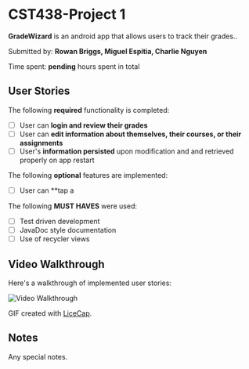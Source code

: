 # CST438-Project 1

**GradeWizard** is an android app that allows users to track their grades..

Submitted by: **Rowan Briggs, Miguel Espitia, Charlie Nguyen**

Time spent: **pending** hours spent in total

## User Stories

The following **required** functionality is completed:

* [ ] User can **login and review their grades**
* [ ] User can **edit information about themselves, their courses, or their assignments**
* [ ] User's **information persisted** upon modification and and retrieved properly on app restart

The following **optional** features are implemented:

* [ ] User can **tap a

The following **MUST HAVES** were used:

* [ ] Test driven development
* [ ] JavaDoc style documentation
* [ ] Use of recycler views

## Video Walkthrough

Here's a walkthrough of implemented user stories:

<img src=' ' title='Video Walkthrough' width='' alt='Video Walkthrough' />

GIF created with [LiceCap](http://www.cockos.com/licecap/).

## Notes

Any special notes.

